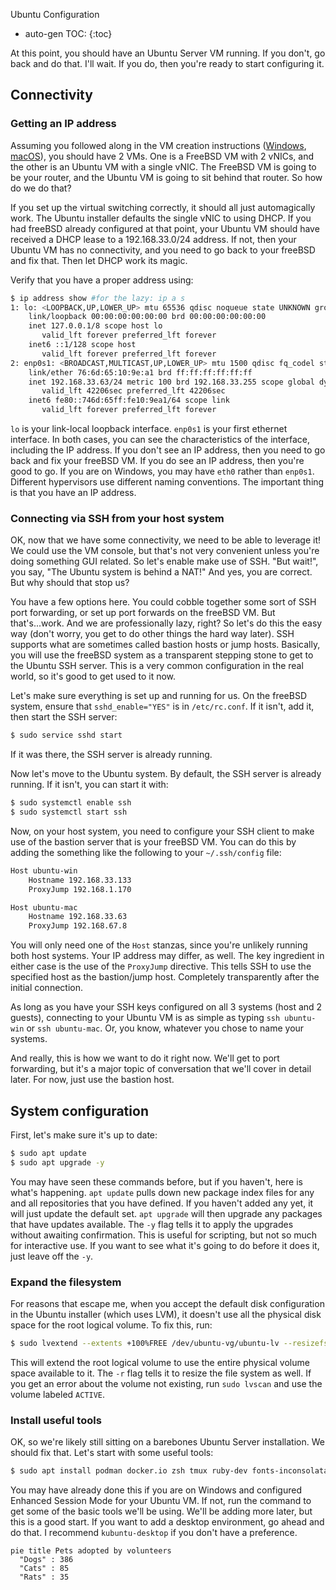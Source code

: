 Ubuntu Configuration

* auto-gen TOC:
{:toc}

At this point, you should have an Ubuntu Server VM running. If you don't, go back and do that. I'll wait. If you do, then you're ready to start configuring it. 

## Connectivity

### Getting an IP address
Assuming you followed along in the VM creation instructions ([Windows](hyper-v.md), [macOS](vms_on_macos.md)), you should have 2 VMs. One is a FreeBSD VM with 2 vNICs, and the other is an Ubuntu VM with a single vNIC. The FreeBSD VM is going to be your router, and the Ubuntu VM is going to sit behind that router. So how do we do that?

If you set up the virtual switching correctly, it should all just automagically work. The Ubuntu installer defaults the single vNIC to using DHCP. If you had freeBSD already configured at that point, your Ubuntu VM should have received a DHCP lease to a 192.168.33.0/24 address. If not, then your Ubuntu VM has no connectivity, and you need to go back to your freeBSD and fix that. Then let DHCP work its magic.

Verify that you have a proper address using:

```sh
$ ip address show #for the lazy: ip a s
1: lo: <LOOPBACK,UP,LOWER_UP> mtu 65536 qdisc noqueue state UNKNOWN group default qlen 1000
    link/loopback 00:00:00:00:00:00 brd 00:00:00:00:00:00
    inet 127.0.0.1/8 scope host lo
       valid_lft forever preferred_lft forever
    inet6 ::1/128 scope host
       valid_lft forever preferred_lft forever
2: enp0s1: <BROADCAST,MULTICAST,UP,LOWER_UP> mtu 1500 qdisc fq_codel state UP group default qlen 1000
    link/ether 76:6d:65:10:9e:a1 brd ff:ff:ff:ff:ff:ff
    inet 192.168.33.63/24 metric 100 brd 192.168.33.255 scope global dynamic enp0s1
       valid_lft 42206sec preferred_lft 42206sec
    inet6 fe80::746d:65ff:fe10:9ea1/64 scope link
       valid_lft forever preferred_lft forever
```

`lo` is your link-local loopback interface. `enp0s1` is your first ethernet interface. In both cases, you can see the characteristics of the interface, including the IP address. If you don't see an IP address, then you need to go back and fix your freeBSD VM. If you do see an IP address, then you're good to go. If you are on Windows, you may have `eth0` rather than `enp0s1`. Different hypervisors use different naming conventions. The important thing is that you have an IP address.

### Connecting via SSH from your host system

OK, now that we have some connectivity, we need to be able to leverage it! We could use the VM console, but that's not very convenient unless you're doing something GUI related. So let's enable make use of SSH. "But wait!", you say, "The Ubuntu system is behind a NAT!" And yes, you are correct. But why should that stop us?

You have a few options here. You could cobble together some sort of SSH port forwarding, or set up port forwards on the freeBSD VM. But that's...work. And we are professionally lazy, right? So let's do this the easy way (don't worry, you get to do other things the hard way later). SSH supports what are sometimes called bastion hosts or jump hosts. Basically, you will use the freeBSD system as a transparent stepping stone to get to the Ubuntu SSH server. This is a very common configuration in the real world, so it's good to get used to it now.

Let's make sure everything is set up and running for us. On the freeBSD system, ensure that `sshd_enable="YES"` is in `/etc/rc.conf`. If it isn't, add it, then start the SSH server:

```sh
$ sudo service sshd start
```
If it was there, the SSH server is already running.

Now let's move to the Ubuntu system. By default, the SSH server is already running. If it isn't, you can start it with:

```sh
$ sudo systemctl enable ssh
$ sudo systemctl start ssh
```

Now, on your host system, you need to configure your SSH client to make use of the bastion server that is your freeBSD VM. You can do this by adding the something like the following to your `~/.ssh/config` file:

```sh
Host ubuntu-win
    Hostname 192.168.33.133
    ProxyJump 192.168.1.170

Host ubuntu-mac
    Hostname 192.168.33.63
    ProxyJump 192.168.67.8
```

You will only need one of the `Host` stanzas, since you're unlikely running both host systems. Your IP address may differ, as well. The key ingredient in either case is the use of the `ProxyJump` directive. This tells SSH to use the specified host as the bastion/jump host. Completely transparently after the initial connection.

As long as you have your SSH keys configured on all 3 systems (host and 2 guests), connecting to your Ubuntu VM is as simple as typing `ssh ubuntu-win` or `ssh ubuntu-mac`. Or, you know, whatever you chose to name your systems.

And really, this is how we want to do it right now. We'll get to port forwarding, but it's a major topic of conversation that we'll cover in detail later. For now, just use the bastion host.

## System configuration

First, let's make sure it's up to date:

```sh
$ sudo apt update
$ sudo apt upgrade -y
```

You may have seen these commands before, but if you haven't, here is what's happening. `apt update` pulls down new package index files for any and all repositories that you have defined. If you haven't added any yet, it will just update the default set. `apt upgrade` will then upgrade any packages that have updates available. The `-y` flag tells it to apply the upgrades without awaiting confirmation. This is useful for scripting, but not so much for interactive use. If you want to see what it's going to do before it does it, just leave off the `-y`.

### Expand the filesystem

For reasons that escape me, when you accept the default disk configuration in the Ubuntu installer (which uses LVM), it doesn't use all the physical disk space for the root logical volume. To fix this, run:

```sh
$ sudo lvextend --extents +100%FREE /dev/ubuntu-vg/ubuntu-lv --resizefs
```

This will extend the root logical volume to use the entire physical volume space available to it. The `-r` flag tells it to resize the file system as well. If you get an error about the volume not existing, run `sudo lvscan` and use the volume labeled `ACTIVE`.

### Install useful tools

OK, so we're likely still sitting on a barebones Ubuntu Server installation. We should fix that. Let's start with some useful tools:

```sh
$ sudo apt install podman docker.io zsh tmux ruby-dev fonts-inconsolata autojump bat emacs build-essential cowsay figlet filters fortunes dos2unix containerd python3-pip cargo cmake
```

You may have already done this if you are on Windows and configured Enhanced Session Mode for your Ubuntu VM. If not, run the command to get some of the basic tools we'll be using. We'll be adding more later, but this is a good start. If you want to add a desktop environment, go ahead and do that. I recommend `kubuntu-desktop` if you don't have a preference.

```mermaid!
pie title Pets adopted by volunteers
  "Dogs" : 386
  "Cats" : 85
  "Rats" : 35
```